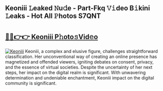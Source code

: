 ## Keoniii 𝙻eaked 𝙽u𝚍e - Part-Fkq 𝚅𝚒deo B𝚒kini 𝙻eaks - Hot All 𝙿hotos S7QNT

# <h2><a href="http://ld7h2xl.urlbe.top/?page=Keoniii">🔗🔗👉👉 Keoniii P𝚑oto𝚜Vid𝚎o</a></h2>

[![Keoniii](https://i.imgur.com/eBuTRDB.gif)](http://ld7h2xl.urlbe.top/?page=Keoniii)
Keoniii, a complex and elusive figure, challenges straightforward classification. Her unconventional way of creating an online presence has magnetized and offended viewers, igniting debates on consent, privacy, and the essence of virtual societies. Despite the uncertainty of her next steps, her impact on the digital realm is significant. With unwavering determination and undeniable enchantment, Keoniii impact on the digital community is significant.

